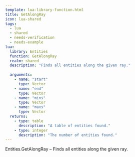 ```yaml
---
template: lua-library-function.html
title: GetAlongRay
icon: lua-shared
tags:
  - lua
  - shared
  - needs-verification
  - needs-example
lua:
  library: Entities
  function: GetAlongRay
  realm: shared
  description: "Finds all entities along the given ray."
  
  arguments:
    - name: "start"
      type: Vector
    - name: "end"
      type: Vector
    - name: "mins"
      type: Vector
    - name: "maxs"
      type: Vector
  returns:
    - type: table
      description: "A table of entities found."
    - type: integer
      description: "The number of entities found."
---
```


<div class="lua__search__keywords">
Entities.GetAlongRay &#x2013; Finds all entities along the given ray.
</div>
